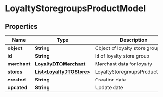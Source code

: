 
# LoyaltyStoregroupsProductModel

## Properties
Name | Type | Description | Notes
------------ | ------------- | ------------- | -------------
**object** | **String** | Object of loyalty store group | 
**id** | **String** | Id of loyalty store group | 
**merchant** | [**LoyaltyDTOMerchant**](LoyaltyDTOMerchant.md) | Merchant data for loyalty | 
**stores** | [**List&lt;LoyaltyDTOStore&gt;**](LoyaltyDTOStore.md) | LoyaltyStoregroupsProductModel | 
**created** | **String** | Creation date | 
**updated** | **String** | Update date | 




